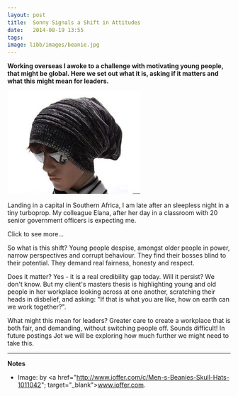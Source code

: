 ```yaml
---
layout: post
title:  Sonny Signals a Shift in Attitudes
date:   2014-08-19 13:55
tags: 
image: libb/images/beanie.jpg
---
```


**Working overseas I awoke to a challenge with motivating young people, that might be global. Here we set out what it is, asking if it matters and what this might mean for leaders.**

![](/libb/images/beanie.jpg)

Landing in a capital in Southern Africa, I am late after an sleepless night in a tiny turboprop. My colleague Elana, after her day in a classroom with 20 senior government officers is expecting me. 

<div id="restOfArticle" style="display:none">

Entering the vast empty airport building I look for my name on a driver’s board, but there is no one. Not to waste another minute, I walk urgently towards the car park, and sauntering towards me is a solitary youth, wearing an over-sized, knitted beanie hat. We'll call him Sonny. He smiles: “You must be Tony right? I’m Sonny”. “Yes. Hi Sonny!” and we settle into a chat, which I curtail because I’m late. In his slightly dented car we sputter towards the campus.<br><br>

It turns out Sonny is not just our driver, but to be our constantly present "linkman", making sure we have all we need, and that our trainees get properly fed, watered and educated. Over the next couple of days he is open and talkative, sharing his opinions. He is anxious about his appearance, repeatedly removing the floppy formless beanie hat, re-combing his hair, re-setting the hat carefully, and putting back his shades. And disgruntled: he is an intern, life is not easy after university, the jobs do not exist, the car belongs to his brother, he would love to come to the UK, and it’s quite “them and us” here - because he went to private school he is not in the right tribe.<br><br>

Despite enjoying our chats with Sonny, Elana and I soon become anxious. Will he be there to drive us to work, will the register get filled in, will lunch vouchers or photocopying or water arrive, are participants’ names spelt correctly, will certificates get to the minister in time? As he seems to disappear, just when we need him start, we start to suspect Sonny may not really care. We find out he is feeling "put upon by our unreasonable demands". <br><br>

Then we realise that Sonny is showing us a real challenge the government officers are obsessing over: "how can we motivate our young people to work hard?". I ask Elana, an education specialist, how widespread this is, and we think we are scratching the surface of something global, coming out of an education that fails to prepare young people well for the world they find. 

</div>
<a onclick="showMoreOrLess(this,'restOfArticle');">Click to see more...</a>

So what is this shift? Young people despise, amongst older people in power, narrow perspectives and corrupt behaviour. They find their bosses blind to their potential. They demand real fairness, honesty and respect. 

Does it matter? Yes - it is a real credibility gap today. Will it persist? We don't know. But my client's masters thesis is highlighting young and old people in her workplace looking across at one another, scratching their heads in disbelief, and asking: "If that is what you are like, how on earth can we work together?". 

What might this mean for leaders? Greater care to create a workplace that is both fair, and demanding, without switching people off. Sounds difficult! In future postings Jot we will be exploring how much further we might need to take this.
__________________

<b>Notes</b>

* Image: by <a href="http://www.ioffer.com/c/Men-s-Beanies-Skull-Hats-1011042"; target="_blank">www.ioffer.com</a>.


